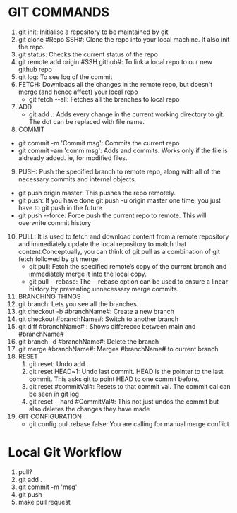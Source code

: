 # GIT COMMANDS

1. git init: Initialise a repository to be maintained by git
2. git clone #Repo SSH#: Clone the repo into your local machine. It also init the repo.
3. git status: Checks the current status of the repo
4. git remote add origin #SSH github#: To link a local repo to our new github repo
5. git log: To see log of the commit
6. FETCH: Downloads all the changes in the remote repo, but doesn't merge (and hence affect) your local repo
   - git fetch --all: Fetches all the branches to local repo
7. ADD
   - git add .: Adds every change in the current working directory to git. The dot can be replaced with file name.
8.  COMMIT
   - git commit -m 'Commit msg': Commits the current repo
   - git commit -am 'comm msg': Adds and commits. Works only if the file is aldready added. ie, for modified files.
9.  PUSH: Push the specified branch to remote repo, along with all of the necessary commits and internal objects.
   - git push origin master: This pushes the repo remotely. 
   - git push: If you have done git push -u origin master one time, you just have to git push in the future
   - git push --force: Force push the current repo to remote. This will overwrite commit history
10. PULL: It is used to fetch and download content from a remote repository and immediately update the local repository to match that content.Conceptually, you can think of git pull as a combination of git fetch followed by git merge.
    - git pull: Fetch the specified remote’s copy of the current branch and immediately merge it into the local copy.
    - git pull --rebase: The --rebase option can be used to ensure a linear history by preventing unnecessary merge commits.
11. BRANCHING THINGS
   1.  git branch: Lets you see all the branches.
   2.  git checkout -b #branchName#: Create a new branch
   3.  git checkout #branchName#: Switch to another branch
   4.  git diff #branchName# : Shows differecce between main and #branchName#
   5.  git branch -d #branchName#: Delete the branch
   6.  git merge #branchName#: Merges #branchName# to current branch
12. RESET
    1.  git reset: Undo add .
    2.  git reset HEAD~1: Undo last commit. HEAD is the pointer to the last commit. This asks git to point HEAD to one commit before.
    3.  git reset #commitVal#: Resets to that commit val. The commit cal can be seen in git log
    4.  git reset --hard #CommitVal#: This not just undos the commit but also deletes the changes they have made
13. GIT CONFIGURATION
    - git config pull.rebase false: You are calling for manual merge conflict


# Local Git Workflow
1. pull?
2. git add .
3. git commit -m 'msg'
4. git push
5. make pull request